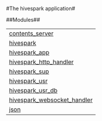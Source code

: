 

#The hivespark application#


##Modules##


<table width="100%" border="0" summary="list of modules">
<tr><td><a href="contents_server.md" class="module">contents_server</a></td></tr>
<tr><td><a href="hivespark.md" class="module">hivespark</a></td></tr>
<tr><td><a href="hivespark_app.md" class="module">hivespark_app</a></td></tr>
<tr><td><a href="hivespark_http_handler.md" class="module">hivespark_http_handler</a></td></tr>
<tr><td><a href="hivespark_sup.md" class="module">hivespark_sup</a></td></tr>
<tr><td><a href="hivespark_usr.md" class="module">hivespark_usr</a></td></tr>
<tr><td><a href="hivespark_usr_db.md" class="module">hivespark_usr_db</a></td></tr>
<tr><td><a href="hivespark_websocket_handler.md" class="module">hivespark_websocket_handler</a></td></tr>
<tr><td><a href="json.md" class="module">json</a></td></tr></table>

